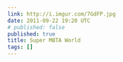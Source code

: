 ```yaml
---
link: http://i.imgur.com/7GdFP.jpg
date: 2011-09-22 19:20 UTC
# published: false
published: true
title: Super MBTA World
tags: []
---
```



